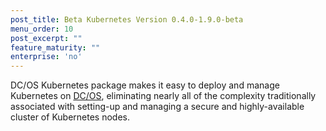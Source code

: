 ```yaml
---
post_title: Beta Kubernetes Version 0.4.0-1.9.0-beta
menu_order: 10
post_excerpt: ""
feature_maturity: ""
enterprise: 'no'
---
```


DC/OS Kubernetes package makes it easy to deploy and manage Kubernetes on [DC/OS](https://mesosphere.com/product/), eliminating nearly all of the complexity traditionally associated with setting-up and managing a secure and highly-available cluster of Kubernetes nodes.
